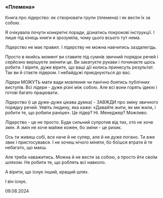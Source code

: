 ### «Племена»

Книга про лідерство: як створювати групи (племена) і як вести їх за собою.

Я очікувала почути конкретні поради, дізнатись покрокові інструкції. І лише під кінець книги я зрозуміла, чому цього всього тут нема.

Лідерство не має правил. І лідерству не можна навчитись заздалегідь.

Просто в якийсь момент ви ставите під сумнів звичний порядок речей і серйозно вирішуєте змінити це. Ви закатуєте рукави і починаєте щось робити. І вірите, дуже вірите, що ваші дії колись принесуть результат. Так ви й стаєте лідером. І небайдужі приєднуються до вас.

Лідери МОЖУТЬ мати вади мовлення чи панічно боятись публічних виступів. Всі лідери - дуже різні між собою. Але всі вони горять ідеєю і готові багато працювати.

Лідерство (і це дуже-дуже цікава думка) - ЗАВЖДИ про зміну звичного порядку речей. Уявіть людину, яка каже: «Давайте  жити, як ми жили, і робити те, що робили раніше». Це лідер? Ні. Менеджер? Можливо.

Лідерство - це не просто. Буде сильний супротив від тих, хто не хоче змін. А змін не хоче майже кожен, бо зміни - це ризик.

Ось ти живеш собі, все наче й не супер, але й не дуже погано. Ти вже звик і пристосувався. І не хочеш нічого міняти, бо боїшся втрати й те небагато, що маєш.

Але треба наважитись. Можна й не вести за собою, а просто йти своїм шляхом. Не робити те, що роблять всі навколо.

А вірити, що існує інший, кращий шлях.

І він існує.

09.08.2024
